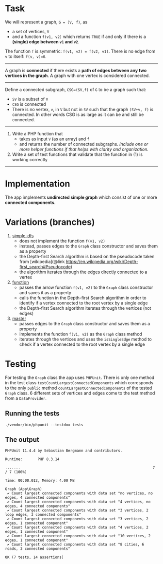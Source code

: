 # Task

We will represent a graph, `G = (V, f)`, as 
* a set of vertices, `V`
* and a function `f(v1, v2)` which returns `TRUE` if and only if there is a **(single) edge between `v1` and `v2`**.

The function `f` is symmetric: `f(v1, v2) = f(v2, v1)`. There is no edge from `v` to itself: `f(v, v)=0`.

---

A graph is **connected** if there exists a **path of edges between any two vertices in the graph**.
A graph with one vertex is considered connected. 

---

Define a connected subgraph, `CSG=(SV,f)` of `G` to be a graph such that:

* `SV` is a subset of `V`
* `CSG` is connected
* There is no vertex, `v`, in `V` but not in `SV` such that the graph `(SV+v, f)` is connected. 
In other words CSG is as large as it can be and still be connected.

---

1. Write a PHP function that 
   * takes as input `V` (as an array) and `f`
   * and returns the number of connected subgraphs. 
   _Include one or more helper functions if that helps with clarity and organization._
2. Write a set of test functions that validate that the function in (1) is working correctly

---

# Implementation

The app implements **undirected simple graph** which consist of one or more **connected components**.

# Variations (branches)

1. [simple-dfs](https://github.com/klimp-drupal/graph/tree/simple-dfs)
   - does not implement the function `f(v1, v2)`
   - instead, passes edges to the `Graph` class constructor and saves them as a property
   - the Depth-first Search algorithm is based on the pseudocode taken from [wikipedia](@link https://en.wikipedia.org/wiki/Depth-first_search#Pseudocode)
   - the algorithm iterates through the edges directly connected to a vertex
2. [function](https://github.com/klimp-drupal/graph/tree/function)
   - passes the arrow function `f(v1, v2)` to the `Graph` class constructor and saves it as a property
   - calls the function in the Depth-first Search algorithm in order to identify if a vertex connected to the root vertex by a single edge
   - the Depth-first Search algorithm iterates through the vertices (not edges)
3. [master](https://github.com/klimp-drupal/graph/tree/master)
   - passes edges to the `Graph` class constructor and saves them as a property
   - implements the function `f(v1, v2)` as the `Graph` class method
   - iterates through the vertices and uses the `isSingleEdge` method to check if a vertex connected to the root vertex by a single edge

# Testing

For testing the `Graph` class the app uses `PHPUnit`. 
There is only one method in the test class `testCountLargestConnectedComponents` 
which corresponds to the only `public` method `countLargestConnectedComponents` of the tested `Graph` class.
6 different sets of vertices and edges come to the test method from a `DataProvider`.

## Running the tests
```shell
./vendor/bin/phpunit --testdox tests
```

## The output
```shell
PHPUnit 11.4.4 by Sebastian Bergmann and contributors.

Runtime:       PHP 8.3.14

.......                                                             7 / 7 (100%)

Time: 00:00.012, Memory: 4.00 MB

Graph (App\Graph)
 ✔ Count largest connected components with data set "no vertices, no edges, 4 connected components"
 ✔ Count largest connected components with data set "4 vertices, no edges, 4 connected components"
 ✔ Count largest connected components with data set "3 vertices, 2 loop edges, 3 connected components"
 ✔ Count largest connected components with data set "3 vertices, 2 edges, 1 connected component"
 ✔ Count largest connected components with data set "4 vertices, 2 edges, 1 connected component"
 ✔ Count largest connected components with data set "10 vertices, 2 edges, 1 connected component"
 ✔ Count largest connected components with data set "8 cities, 6 roads, 3 connected components"

OK (7 tests, 14 assertions)


```

